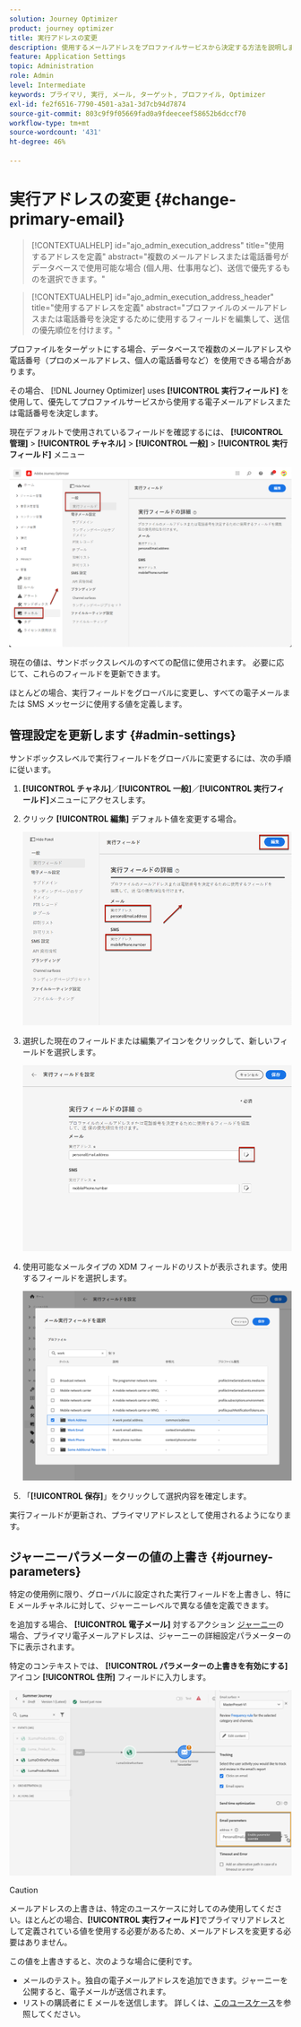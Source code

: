 ```yaml
---
solution: Journey Optimizer
product: journey optimizer
title: 実行アドレスの変更
description: 使用するメールアドレスをプロファイルサービスから決定する方法を説明します。
feature: Application Settings
topic: Administration
role: Admin
level: Intermediate
keywords: プライマリ, 実行, メール, ターゲット, プロファイル, Optimizer
exl-id: fe2f6516-7790-4501-a3a1-3d7cb94d7874
source-git-commit: 803c9f9f05669fad0a9fdeeceef58652b6dccf70
workflow-type: tm+mt
source-wordcount: '431'
ht-degree: 46%

---
```


# 実行アドレスの変更 {#change-primary-email}

>[!CONTEXTUALHELP]
>id="ajo_admin_execution_address"
>title="使用するアドレスを定義"
>abstract="複数のメールアドレスまたは電話番号がデータベースで使用可能な場合 (個人用、仕事用など)、送信で優先するものを選択できます。"

>[!CONTEXTUALHELP]
>id="ajo_admin_execution_address_header"
>title="使用するアドレスを定義"
>abstract="プロファイルのメールアドレスまたは電話番号を決定するために使用するフィールドを編集して、送信の優先順位を付けます。"

プロファイルをターゲットにする場合、データベースで複数のメールアドレスや電話番号（プロのメールアドレス、個人の電話番号など）を使用できる場合があります。

その場合、 [!DNL Journey Optimizer] uses **[!UICONTROL 実行フィールド]** を使用して、優先してプロファイルサービスから使用する電子メールアドレスまたは電話番号を決定します。

現在デフォルトで使用されているフィールドを確認するには、 **[!UICONTROL 管理]** > **[!UICONTROL チャネル]** > **[!UICONTROL 一般]** > **[!UICONTROL 実行フィールド]** メニュー

![](assets/primary-address-execution-fields.png)

現在の値は、サンドボックスレベルのすべての配信に使用されます。 必要に応じて、これらのフィールドを更新できます。

ほとんどの場合、実行フィールドをグローバルに変更し、すべての電子メールまたは SMS メッセージに使用する値を定義します。 <!--[Learn how](#admin-settings)-->

<!--In some specific use cases only, you can override the value set globally and define a different value at the journey level. [Learn more](#journey-parameters)-->

## 管理設定を更新します {#admin-settings}

サンドボックスレベルで実行フィールドをグローバルに変更するには、次の手順に従います。

1. **[!UICONTROL チャネル]**／**[!UICONTROL 一般]**／**[!UICONTROL 実行フィールド]**&#x200B;メニューにアクセスします。

1. クリック **[!UICONTROL 編集]** デフォルト値を変更する場合。

   ![](assets/primary-address.png)

1. 選択した現在のフィールドまたは編集アイコンをクリックして、新しいフィールドを選択します。

   ![](assets/primary-address-edit.png)

1. 使用可能なメールタイプの XDM フィールドのリストが表示されます。使用するフィールドを選択します。

   ![](assets/primary-address-select-field.png)

1. 「**[!UICONTROL 保存]**」をクリックして選択内容を確定します。

実行フィールドが更新され、プライマリアドレスとして使用されるようになります。

<!--1. You can also select an additional field to use as secondary email address. This allows you to determine which field to use if the primary field is empty for a profile. -->

## ジャーニーパラメーターの値の上書き {#journey-parameters}

特定の使用例に限り、グローバルに設定された実行フィールドを上書きし、特に E メールチャネルに対して、ジャーニーレベルで異なる値を定義できます。

を追加する場合、 **[!UICONTROL 電子メール]** 対するアクション [ジャーニー](../email/create-email.md#create-email-journey-campaign)の場合、プライマリ電子メールアドレスは、ジャーニーの詳細設定パラメーターの下に表示されます。

特定のコンテキストでは、 **[!UICONTROL パラメーターの上書きを有効にする]** アイコン **[!UICONTROL 住所]** フィールドに入力します。

![](assets/journey-enable-parameter-override.png)

>[!CAUTION]
>
>メールアドレスの上書きは、特定のユースケースに対してのみ使用してください。ほとんどの場合、**[!UICONTROL 実行フィールド]**&#x200B;でプライマリアドレスとして定義されている値を使用する必要があるため、メールアドレスを変更する必要はありません。

この値を上書きすると、次のような場合に便利です。

* メールのテスト。独自の電子メールアドレスを追加できます。ジャーニーを公開すると、電子メールが送信されます。
* リストの購読者に E メールを送信します。 詳しくは、[このユースケース](../building-journeys/message-to-subscribers-uc.md)を参照してください。
